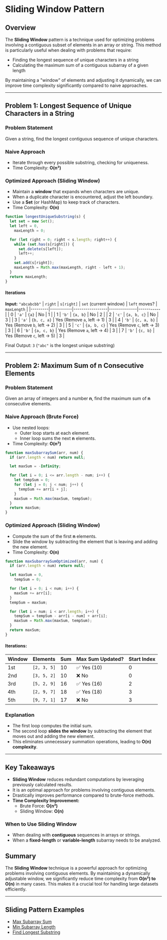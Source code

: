 # Sliding Window Pattern

## Overview

The **Sliding Window** pattern is a technique used for optimizing problems involving a contiguous subset of elements in an array or string. This method is particularly useful when dealing with problems that require:

- Finding the longest sequence of unique characters in a string
- Calculating the maximum sum of a contiguous subarray of a given length

By maintaining a "window" of elements and adjusting it dynamically, we can improve time complexity significantly compared to naive approaches.

---

## Problem 1: Longest Sequence of Unique Characters in a String

### Problem Statement

Given a string, find the longest contiguous sequence of unique characters.

### Naive Approach

- Iterate through every possible substring, checking for uniqueness.
- Time Complexity: **O(n²)**

### Optimized Approach (Sliding Window)

- Maintain a **window** that expands when characters are unique.
- When a duplicate character is encountered, adjust the left boundary.
- Use a **Set** (or HashMap) to keep track of characters.
- Time Complexity: **O(n)**

```js
function longestUniqueSubstring(s) {
  let set = new Set();
  let left = 0,
    maxLength = 0;

  for (let right = 0; right < s.length; right++) {
    while (set.has(s[right])) {
      set.delete(s[left]);
      left++;
    }
    set.add(s[right]);
    maxLength = Math.max(maxLength, right - left + 1);
  }
  return maxLength;
}
```

#### Iterations

**Input:** `"abcabcbb"`
| `right` | `s[right]` | `set` (current window) | `left` moves? | `maxLength` |
|---------|-----------|-----------------|--------------|-----------|
| 0 | `'a'` | `{a}` | No | 1 |
| 1 | `'b'` | `{a, b}` | No | 2 |
| 2 | `'c'` | `{a, b, c}` | No | 3 |
| 3 | `'a'` | `{b, c, a}` | Yes (Remove `a`, left → 1) | 3 |
| 4 | `'b'` | `{c, a, b}` | Yes (Remove `b`, left → 2) | 3 |
| 5 | `'c'` | `{a, b, c}` | Yes (Remove `c`, left → 3) | 3 |
| 6 | `'b'` | `{a, c, b}` | Yes (Remove `a`, left → 4) | 3 |
| 7 | `'b'` | `{c, b}` | Yes (Remove `c`, left → 5) | 3 |

Final Output: `3` (`"abc"` is the longest unique substring)

---

## Problem 2: Maximum Sum of n Consecutive Elements

### Problem Statement

Given an array of integers and a number **n**, find the maximum sum of **n** consecutive elements.

### Naive Approach (Brute Force)

- Use nested loops:
  - Outer loop starts at each element.
  - Inner loop sums the next **n** elements.
- Time Complexity: **O(n²)**

```js
function maxSubarraySum(arr, num) {
  if (arr.length < num) return null;

  let maxSum = -Infinity;

  for (let i = 0; i <= arr.length - num; i++) {
    let tempSum = 0;
    for (let j = 0; j < num; j++) {
      tempSum += arr[i + j];
    }
    maxSum = Math.max(maxSum, tempSum);
  }
  return maxSum;
}
```

### Optimized Approach (Sliding Window)

- Compute the sum of the first **n** elements.
- Slide the window by subtracting the element that is leaving and adding the new element.
- Time Complexity: **O(n)**

```js
function maxSubarraySumOptimized(arr, num) {
  if (arr.length < num) return null;

  let maxSum = 0,
    tempSum = 0;

  for (let i = 0; i < num; i++) {
    maxSum += arr[i];
  }
  tempSum = maxSum;

  for (let i = num; i < arr.length; i++) {
    tempSum = tempSum - arr[i - num] + arr[i];
    maxSum = Math.max(maxSum, tempSum);
  }
  return maxSum;
}
```

#### Iterations:

| Window | Elements    | Sum | Max Sum Updated? | Start Index |
| ------ | ----------- | --- | ---------------- | ----------- |
| 1st    | `[2, 3, 5]` | 10  | ✅ Yes (10)      | 0           |
| 2nd    | `[3, 5, 2]` | 10  | ❌ No            | 0           |
| 3rd    | `[5, 2, 9]` | 16  | ✅ Yes (16)      | 2           |
| 4th    | `[2, 9, 7]` | 18  | ✅ Yes (18)      | 3           |
| 5th    | `[9, 7, 1]` | 17  | ❌ No            | 3           |

### Explanation

- The first loop computes the initial sum.
- The second loop **slides the window** by subtracting the element that moves out and adding the new element.
- This eliminates unnecessary summation operations, leading to **O(n) complexity**.

---

## Key Takeaways

- **Sliding Window** reduces redundant computations by leveraging previously calculated results.
- It is an optimal approach for problems involving contiguous elements.
- Drastically improves performance compared to brute-force methods.
- **Time Complexity Improvement:**
  - Brute Force: **O(n²)**
  - Sliding Window: **O(n)**

### When to Use Sliding Window

- When dealing with **contiguous** sequences in arrays or strings.
- When a **fixed-length** or **variable-length** subarray needs to be analyzed.

## Summary

The **Sliding Window** technique is a powerful approach for optimizing problems involving contiguous elements. By maintaining a dynamically adjustable window, we significantly reduce time complexity from **O(n²) to O(n)** in many cases. This makes it a crucial tool for handling large datasets efficiently.

---

## Sliding Pattern Examples

- [Max Subarray Sum](./Problem_Set//maxSubarraySum.js)
- [Min Subarray Length](./Problem_Set/minSubArrayLen.js)
- [Find Longest Substring](./Problem_Set/longestUniqueSubstring.js)
